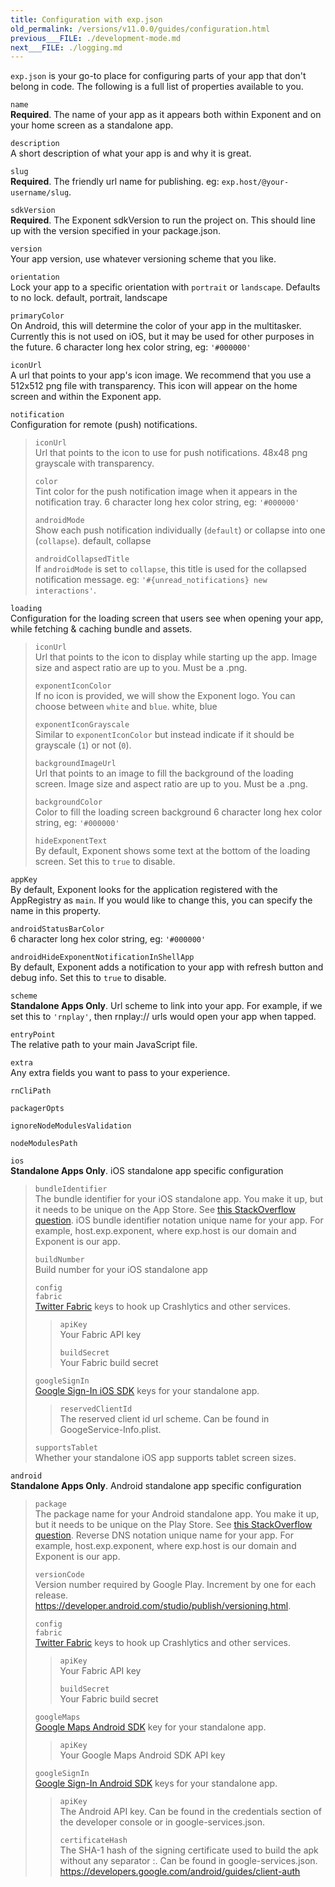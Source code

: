 ```yaml
---
title: Configuration with exp.json
old_permalink: /versions/v11.0.0/guides/configuration.html
previous___FILE: ./development-mode.md
next___FILE: ./logging.md
---
```


`exp.json` is your go-to place for configuring parts of your app that don't belong in code. The following is a full list of properties available to you.

 `name`  
**Required**. The name of your app as it appears both within Exponent and on your home screen as a standalone app.

 `description`  
A short description of what your app is and why it is great.

 `slug`  
**Required**. The friendly url name for publishing. eg: `exp.host/@your-username/slug`.

 `sdkVersion`  
**Required**. The Exponent sdkVersion to run the project on. This should line up with the version specified in your package.json.

 `version`  
Your app version, use whatever versioning scheme that you like.

 `orientation`  
Lock your app to a specific orientation with `portrait` or `landscape`. Defaults to no lock. default, portrait, landscape

 `primaryColor`  
On Android, this will determine the color of your app in the multitasker. Currently this is not used on iOS, but it may be used for other purposes in the future. 6 character long hex color string, eg: `'#000000'`

 `iconUrl`  
A url that points to your app's icon image. We recommend that you use a 512x512 png file with transparency. This icon will appear on the home screen and within the Exponent app.

 `notification`  
Configuration for remote (push) notifications.

>  `iconUrl`  
> Url that points to the icon to use for push notifications. 48x48 png grayscale with transparency.
>
>  `color`  
> Tint color for the push notification image when it appears in the notification tray. 6 character long hex color string, eg: `'#000000'`
>
>  `androidMode`  
> Show each push notification individually (`default`) or collapse into one (`collapse`). default, collapse
>
>  `androidCollapsedTitle`  
> If `androidMode` is set to `collapse`, this title is used for the collapsed notification message. eg: `'#{unread_notifications} new interactions'`.

 `loading`  
Configuration for the loading screen that users see when opening your app, while fetching & caching bundle and assets.

>  `iconUrl`  
> Url that points to the icon to display while starting up the app. Image size and aspect ratio are up to you. Must be a .png.
>
>  `exponentIconColor`  
> If no icon is provided, we will show the Exponent logo. You can choose between `white` and `blue`. white, blue
>
>  `exponentIconGrayscale`  
> Similar to `exponentIconColor` but instead indicate if it should be grayscale (`1`) or not (`0`).
>
>  `backgroundImageUrl`  
> Url that points to an image to fill the background of the loading screen. Image size and aspect ratio are up to you. Must be a .png.
>
>  `backgroundColor`  
> Color to fill the loading screen background 6 character long hex color string, eg: `'#000000'`
>
>  `hideExponentText`  
> By default, Exponent shows some text at the bottom of the loading screen. Set this to `true` to disable.

 `appKey`  
By default, Exponent looks for the application registered with the AppRegistry as `main`. If you would like to change this, you can specify the name in this property.

 `androidStatusBarColor`  
6 character long hex color string, eg: `'#000000'`

 `androidHideExponentNotificationInShellApp`  
By default, Exponent adds a notification to your app with refresh button and debug info. Set this to `true` to disable.

 `scheme`  
**Standalone Apps Only**. Url scheme to link into your app. For example, if we set this to `'rnplay'`, then rnplay:// urls would open your app when tapped.

 `entryPoint`  
The relative path to your main JavaScript file.

 `extra`  
Any extra fields you want to pass to your experience.

 `rnCliPath`  

 `packagerOpts`  

 `ignoreNodeModulesValidation`  

 `nodeModulesPath`  

 `ios`  
**Standalone Apps Only**. iOS standalone app specific configuration

>  `bundleIdentifier`  
> The bundle identifier for your iOS standalone app. You make it up, but it needs to be unique on the App Store. See [this StackOverflow question](http://stackoverflow.com/questions/11347470/what-does-bundle-identifier-mean-in-the-ios-project). iOS bundle identifier notation unique name for your app. For example, host.exp.exponent, where exp.host is our domain and Exponent is our app.
>
>  `buildNumber`  
> Build number for your iOS standalone app
>
>  `config`  
>  `fabric`  
> [Twitter Fabric](https://get.fabric.io/) keys to hook up Crashlytics and other services.
>
> >  `apiKey`  
> > Your Fabric API key
> >
> >  `buildSecret`  
> > Your Fabric build secret
>
>  `googleSignIn`  
> [Google Sign-In iOS SDK](https://developers.google.com/identity/sign-in/ios/start-integrating) keys for your standalone app.
>
> >  `reservedClientId`  
> > The reserved client id url scheme. Can be found in GoogeService-Info.plist.
>
>  `supportsTablet`  
> Whether your standalone iOS app supports tablet screen sizes.

 `android`  
**Standalone Apps Only**. Android standalone app specific configuration

>  `package`  
> The package name for your Android standalone app. You make it up, but it needs to be unique on the Play Store. See [this StackOverflow question](http://stackoverflow.com/questions/6273892/android-package-name-convention). Reverse DNS notation unique name for your app. For example, host.exp.exponent, where exp.host is our domain and Exponent is our app.
>
>  `versionCode`  
> Version number required by Google Play. Increment by one for each release. <https://developer.android.com/studio/publish/versioning.html>.
>
>  `config`  
>  `fabric`  
> [Twitter Fabric](https://get.fabric.io/) keys to hook up Crashlytics and other services.
>
> >  `apiKey`  
> > Your Fabric API key
> >
> >  `buildSecret`  
> > Your Fabric build secret
>
>  `googleMaps`  
> [Google Maps Android SDK](https://developers.google.com/maps/documentation/android-api/signup) key for your standalone app.
>
> >  `apiKey`  
> > Your Google Maps Android SDK API key
>
>  `googleSignIn`  
> [Google Sign-In Android SDK](https://developers.google.com/identity/sign-in/android/start-integrating) keys for your standalone app.
>
> >  `apiKey`  
> > The Android API key. Can be found in the credentials section of the developer console or in google-services.json.
> >
> >  `certificateHash`  
> > The SHA-1 hash of the signing certificate used to build the apk without any separator :. Can be found in google-services.json. <https://developers.google.com/android/guides/client-auth>

